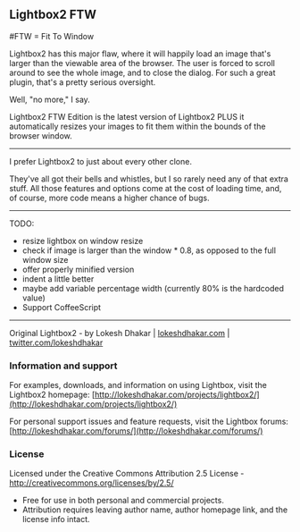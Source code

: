 ## Lightbox2 FTW

#FTW = Fit To Window

Lightbox2 has this major flaw, where it will happily load an image that's larger than the viewable area of the browser. 
The user is forced to scroll around to see the whole image, and to close the dialog. For such a great plugin, that's a pretty serious oversight.

Well, "no more," I say.

Lightbox2 FTW Edition is the latest version of Lightbox2 PLUS it automatically resizes your images to fit them within the bounds of the browser window.

***

I prefer Lightbox2 to just about every other clone. 

They've all got their bells and whistles, but I so rarely need any of that extra stuff. 
All those features and options come at the cost of loading time, and, of course, more code means a higher chance of bugs.

***

TODO:

* resize lightbox on window resize
* check if image is larger than the window * 0.8, as opposed to the full window size
* offer properly minified version
* indent a little better
* maybe add variable percentage width (currently 80% is the hardcoded value)
* Support CoffeeScript

***

Original Lightbox2 - by Lokesh Dhakar | [lokeshdhakar.com](http://www.lokeshdhakar.com) | [twitter.com/lokeshdhakar](http://twitter.com/lokeshdhakar)

### Information and support
For examples, downloads, and information on using Lightbox, visit the Lightbox2 homepage:
[http://lokeshdhakar.com/projects/lightbox2/](http://lokeshdhakar.com/projects/lightbox2/)

For personal support issues and feature requests, visit the Lightbox forums:
[http://lokeshdhakar.com/forums/](http://lokeshdhakar.com/forums/)

### License
Licensed under the Creative Commons Attribution 2.5 License - http://creativecommons.org/licenses/by/2.5/

* Free for use in both personal and commercial projects.
* Attribution requires leaving author name, author homepage link, and the license info intact.
